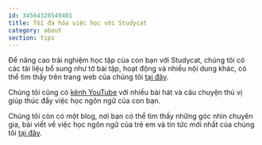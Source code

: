 ```yaml
---
id: 34564328549401
title: Tối đa hóa việc học với Studycat
category: about
section: tips
---
```

Để nâng cao trải nghiệm học tập của con bạn với Studycat, chúng tôi có các tài liệu bổ sung như tờ bài tập, hoạt động và nhiều nội dung khác, có thể tìm thấy trên trang web của chúng tôi [tại đây](https://studycat.com/learn/).

Chúng tôi cũng có [kênh YouTube](https://www.youtube.com/@learnwithstudycat) với nhiều bài hát và câu chuyện thú vị giúp thúc đẩy việc học ngôn ngữ của con bạn.

Chúng tôi còn có một blog, nơi bạn có thể tìm thấy những góc nhìn chuyên gia, bài viết về việc học ngôn ngữ của trẻ em và tin tức mới nhất của chúng tôi [tại đây](https://studycat.com/blog/).

